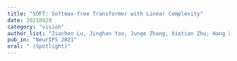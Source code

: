 ```yaml
---
title: "SOFT: Softmax-free Transformer with Linear Complexity"
date: 20210929
category: "vision"
author_list: "Jiachen Lu, Jinghan Yao, Junge Zhang, Xiatian Zhu, Hang Xu, Weiguo Gao, Chunjing Xu, Tao Xiang, Li Zhang"
pub_in: "NeurIPS 2021"
oral: " (Spotlight)"
---
```

